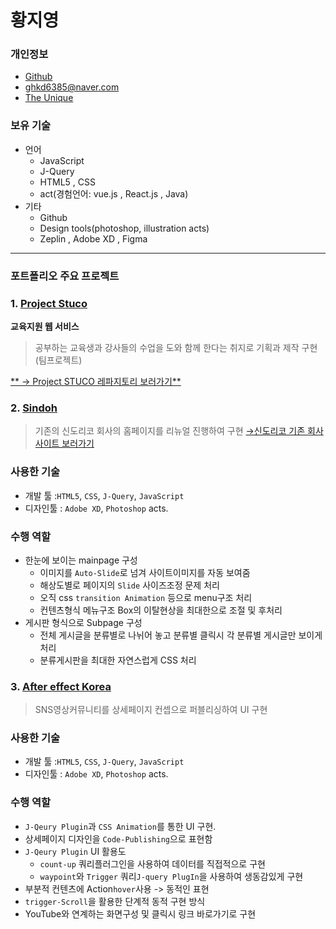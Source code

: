 # 황지영

### 개인정보
- [Github](https://github.com/kate-Hwang)
- [ghkd6385@naver.com](mailto:wnstkdyu@gmail.com)
- [The Unique](http://uniquepro.pe.kr/)

### 보유 기술
- 언어
  - JavaScript 
  - J-Query
  - HTML5 , CSS
  - act(경험언어: vue.js , React.js , Java)
- 기타
  - Github
  - Design tools(photoshop, illustration acts)
  - Zeplin , Adobe XD , Figma

___

### 포트폴리오 주요 프로젝트

### 1. [Project Stuco](https://github.com/kate-Hwang/Project-Stuco)
**교육지원 웹 서비스**
>공부하는 교육생과 강사들의 수업을 도와 함께 한다는 취지로 기획과 제작 구현(팀프로젝트)

[** → Project STUCO 레파지토리 보러가기**](https://github.com/kate-Hwang/Project-Stuco)



### 2. [Sindoh](https://github.com/kate-Hwang/uniquepro.pe.kr/tree/main/uniquepro.pe.kr/html/sindoh.com)

>기존의 신도리코 회사의 홈페이지를 리뉴얼 진행하여 구현
[→신도리코 기존 회사사이트 보러가기](https://www.sindoh.com/index.do?uk=ko)

### 사용한 기술
- 개발 툴 :`HTML5`, `CSS`, `J-Query`, `JavaScript`
- 디자인툴 : `Adobe XD`, `Photoshop` acts.

### 수행 역할
- 한눈에 보이는 mainpage 구성
  - 이미지를 `Auto-Slide`로 넘겨 사이트이미지를 자동 보여줌  
  - 해상도별로 페이지의 `Slide` 사이즈조정 문제 처리
  - 오직 css `transition Animation` 등으로 menu구조 처리
  - 컨텐츠형식 메뉴구조 Box의 이탈현상을 최대한으로 조절 및 후처리
- 게시판 형식으로 Subpage 구성
  - 전체 게시글을 분류별로 나뉘어 놓고 분류별 클릭시 각 분류별 게시글만 보이게 처리
  - 분류게시판을 최대한 자연스럽게 CSS 처리


### 3. [After effect Korea](https://github.com/kate-Hwang/uniquepro.pe.kr/tree/main/uniquepro.pe.kr/html/AfterEffectKorea.project/After-effect)

>SNS영상커뮤니티를 상세페이지 컨셉으로 퍼블리싱하여 UI 구현

### 사용한 기술
- 개발 툴 :`HTML5`, `CSS`, `J-Query`, `JavaScript`
- 디자인툴 : `Adobe XD`, `Photoshop` acts.

### 수행 역할
- `J-Qeury Plugin`과 `CSS Animation`를 통한 UI 구현.
- 상세페이지 디자인을 `Code-Publishing`으로 표현함
- `J-Qeury Plugin` UI 활용도
   - `count-up` 쿼리플러그인을 사용하여 데이터를 직접적으로 구현
   - `waypoint`와 `Trigger` 쿼리`J-query PlugIn`을 사용하여 생동감있게 구현
- 부분적 컨텐츠에 Action`hover`사용 -> 동적인 표현
- `trigger-Scroll`을 활용한 단계적 동적 구현 방식
- YouTube와 연계하는 화면구성 및 클릭시 링크 바로가기로 구현



